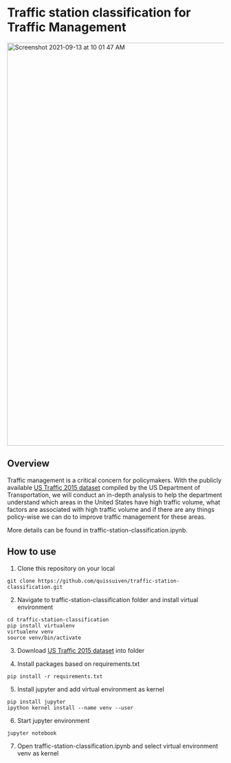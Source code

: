 # Traffic station classification for Traffic Management

<img width="937" alt="Screenshot 2021-09-13 at 10 01 47 AM" src="https://user-images.githubusercontent.com/35477453/133013230-63bdbe32-3a45-4e19-b635-f7e9ab91a006.png">


## Overview 

Traffic management is a critical concern for policymakers. With the publicly available [US Traffic 2015 dataset](https://www.kaggle.com/jboysen/us-traffic-2015) compiled by the US Department of Transportation, we will conduct an in-depth analysis to help the department understand which areas in the United States have high traffic volume, what factors are associated with high traffic volume and if there are any things policy-wise we can do to improve traffic management for these areas.

More details can be found in traffic-station-classification.ipynb.

## How to use 

1. Clone this repository on your local

  `git clone https://github.com/quissuiven/traffic-station-classification.git `

2. Navigate to  traffic-station-classification folder and install virtual environment
  ```
  cd traffic-station-classification
  pip install virtualenv
  virtualenv venv
  source venv/bin/activate
  ```

3. Download [US Traffic 2015 dataset](https://www.kaggle.com/jboysen/us-traffic-2015) into folder
 
4. Install packages based on requirements.txt

  ```
  pip install -r requirements.txt
  ```
  
5. Install jupyter and add virtual environment as kernel

  ```
  pip install jupyter
  ipython kernel install --name venv --user
  ```
  
6. Start jupyter environment

  ```
  jupyter notebook
  ```
7. Open traffic-station-classification.ipynb and select virtual environment venv as kernel
    
  
